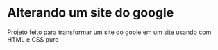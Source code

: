 # Alterando um site do google

Projeto feito para transformar um site do goole em um site usando com HTML e CSS puro

